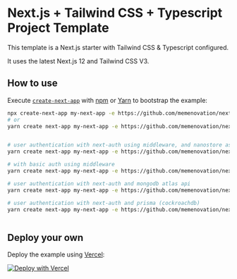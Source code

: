 # Next.js + Tailwind CSS + Typescript Project Template

This template is a Next.js starter with Tailwind CSS & Typescript configured.

It uses the latest Next.js 12 and Tailwind CSS V3.

## How to use

Execute [`create-next-app`](https://github.com/vercel/next.js/tree/canary/packages/create-next-app) with [npm](https://docs.npmjs.com/cli/init) or [Yarn](https://yarnpkg.com/lang/en/docs/cli/create/) to bootstrap the example:

```bash
npx create-next-app my-next-app -e https://github.com/memenovation/next-frondend
# or
yarn create next-app my-next-app -e https://github.com/memenovation/next-frondend


# user authentication with next-auth using middleware, and nanostore as state management
yarn create next-app my-next-app -e https://github.com/memenovation/next-frondend/tree/with-next-auth-middleware

# with basic auth using middleware
yarn create next-app my-next-app -e https://github.com/memenovation/next-frondend/tree/with-basic-auth

# user authentication with next-auth and mongodb atlas api
yarn create next-app my-next-app -e https://github.com/memenovation/next-frondend/tree/with-next-auth-mongo-atlas-api

# user authentication with next-auth and prisma (cockroachdb)
yarn create next-app my-next-app -e https://github.com/memenovation/next-frondend/tree/with-next-auth-prisma-cockroach



```

## Deploy your own

Deploy the example using [Vercel](https://vercel.com/):

[![Deploy with Vercel](https://vercel.com/button)](https://vercel.com/new/git/external?repository-url=https://github.com/memenovation/next-frondend)
